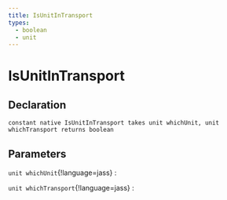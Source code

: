 ```yaml
---
title: IsUnitInTransport
types:
  - boolean
  - unit
---
```


# IsUnitInTransport

## Declaration

```jass
constant native IsUnitInTransport takes unit whichUnit, unit whichTransport returns boolean
```

## Parameters
`unit whichUnit`{!language=jass}
: 

`unit whichTransport`{!language=jass}
: 
